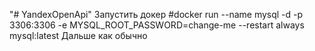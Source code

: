 "# YandexOpenApi"
 Запустить докер
#docker run --name mysql -d  -p 3306:3306  -e MYSQL_ROOT_PASSWORD=change-me --restart always mysql:latest
Дальше как обычно